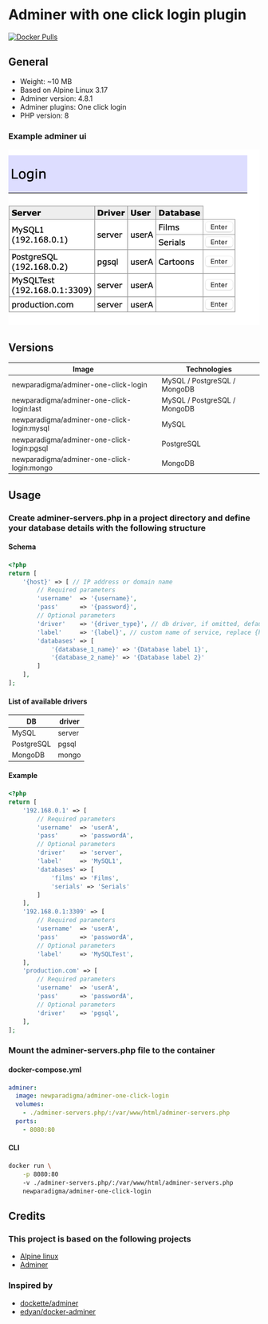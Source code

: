 # Adminer with one click login plugin

<!-- [![Build Status](https://travis-ci.com/newparadigma/adminer-one-click-login.svg?branch=master)](https://travis-ci.com/newparadigma/adminer-one-click-login) -->
[![Docker Pulls](https://img.shields.io/docker/pulls/newparadigma/adminer-one-click-login.svg)](https://hub.docker.com/r/newparadigma/adminer-one-click-login)


## General

- Weight: ~10 MB
- Based on Alpine Linux 3.17
- Adminer version: 4.8.1
- Adminer plugins: One click login
- PHP version: 8

### Example adminer ui

![Adminer UI](https://raw.githubusercontent.com/newparadigma/adminer-one-click-login/main/adminer-ui.png)

## Versions

| Image                                      | Technologies                 |
|--------------------------------------------|------------------------------|
| newparadigma/adminer-one-click-login       | MySQL / PostgreSQL / MongoDB |
| newparadigma/adminer-one-click-login:last  | MySQL / PostgreSQL / MongoDB |
| newparadigma/adminer-one-click-login:mysql | MySQL                        |
| newparadigma/adminer-one-click-login:pgsql | PostgreSQL                   |
| newparadigma/adminer-one-click-login:mongo | MongoDB                      |

## Usage

### Create adminer-servers.php in a project directory and define your database details with the following structure

#### Schema

```php
<?php
return [
    '{host}' => [ // IP address or domain name
        // Required parameters
        'username'  => '{username}',
        'pass'      => '{password}',
        // Optional parameters
        'driver'    => '{driver_type}', // db driver, if omitted, defaults to 'server' (mysql driver)
        'label'     => '{label}', // custom name of service, replace {host} IP address or domain in UI
        'databases' => [
            '{database_1_name}' => '{Database label 1}',
            '{database_2_name}' => '{Database label 2}'
        ]
    ],
];
```

#### List of available drivers

| DB         | driver |
|------------|--------|
| MySQL      | server |
| PostgreSQL | pgsql  |
| MongoDB    | mongo  |

#### Example

```php
<?php
return [
    '192.168.0.1' => [
        // Required parameters
        'username'  => 'userA',
        'pass'      => 'passwordA',
        // Optional parameters
        'driver'    => 'server',
        'label'     => 'MySQL1',
        'databases' => [
            'films' => 'Films',
            'serials' => 'Serials'
        ]
    ],
    '192.168.0.1:3309' => [
        // Required parameters
        'username'  => 'userA',
        'pass'      => 'passwordA',
        // Optional parameters
        'label'     => 'MySQLTest',
    ],
    'production.com' => [
        // Required parameters
        'username'  => 'userA',
        'pass'      => 'passwordA',
        // Optional parameters
        'driver'    => 'pgsql',
    ],
];
```

### Mount the adminer-servers.php file to the container

#### docker-compose.yml

```yaml
adminer:
  image: newparadigma/adminer-one-click-login
  volumes:
    - ./adminer-servers.php/:/var/www/html/adminer-servers.php
  ports:
    - 8080:80
```

#### CLI

```sh
docker run \
    -p 8080:80
    -v ./adminer-servers.php/:/var/www/html/adminer-servers.php
    newparadigma/adminer-one-click-login
```

## Credits

### This project is based on the following projects

- [Alpine linux](https://www.alpinelinux.org)
- [Adminer](https://www.adminer.org/en/)

### Inspired by

- [dockette/adminer](https://github.com/dockette/adminer)
- [edyan/docker-adminer](https://github.com/edyan/docker-adminer)